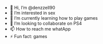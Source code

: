 - 👋 Hi, I’m @denzzell90
- 👀 I’m interested in sex
- 🌱 I’m currently learning how to play games
- 💞️ I’m looking to collaborate on PS4 
- 📫 How to reach me whatApp
- ⚡ Fun fact: games

<!---
denzzell90/denzzell90 is a ✨ special ✨ repository because its `README.md` (this file) appears on your GitHub profile.
You can click the Preview link to take a look at your changes.
--->
